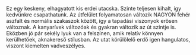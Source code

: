 Ez egy keskeny, elhagyatott kis erdei utacska. Szinte teljesen kihalt, így kedvünkre csapathatunk. Az útfelület folyamatosan változik NAGYON fehér aszfalt és normális szakaszok között, így a tapadási viszonyok erősen változnak. A kanyarívek változóak és gyakran változik az út szintje is. Eközben jó pár sekély lyuk van a felszínen, amik relatív könnyen kerülhetőek, aknakereső stílusban. Az utat körülölelő erdő igen hangulatos, viszont kiemelten vadveszélyes.